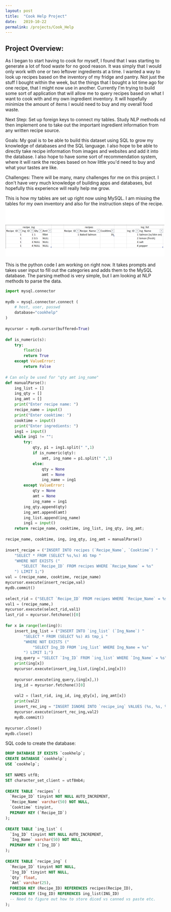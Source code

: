 ```yaml
---
layout: post
title:  "Cook Help Project"
date:   2019-10-22
permalink: /projects/Cook_Help
---
```


## Project Overview:

As I began to start having to cook for myself, I found that I was starting to
generate a lot of food waste for no good reason. It was simply that I would
only work with one or two leftover ingredients at a time. I wanted a way to look
up recipes based on the inventory of my fridge and pantry. Not just the stuff I
bought within the week, but the things that I bought a lot time ago for one
recipe, that I might now use in another. Currently I'm trying to build some sort
of application that will allow me to query recipes based on what I want to cook
with and my own ingredient inventory. It will hopefully minimize the amount of
items I would need to buy and my overall food waste.

Next Step: Set up foreign keys to connect my tables. Study NLP methods nd then
implement one to take out the important ingredient information from any written
recipe source.

Goals: My goal is to be able to build this dataset using SQL to grow my
knowledge of databases and the SQL language. I also hope to be able to directly
take recipe information from images and websites and add it into the database.
I also hope to have some sort of recommendation system, where it will rank the
recipes based on how little you'd need to buy and what your tastes are like.

Challenges: There will be many, many challenges for me on this project. I don't
have very much knowledge of building apps and databases, but hopefully this
experience will really help me grow.


This is how my tables are set up right now using MySQL. I am missing the tables
for my own inventory and also for the instruction steps of the recipe.
<img src="/projects/images/t1_tables.png" alt="Recipe database setup" width=500px>


This is the python code I am working on right now. It takes prompts and takes
user input to fill out the categories and adds them to the MySQL database. The
parsing method is very simple, but I am looking at NLP methods to parse the data.

```python
import mysql.connector

mydb = mysql.connector.connect (
    # host, user, passwd
    database="cookhelp"
)

mycursor = mydb.cursor(buffered=True)

def is_numeric(s):
    try:
        float(s)
        return True
    except ValueError:
        return False

# Can only be used for "qty amt ing_name"
def manualParse():
    ing_list = []
    ing_qty = []
    ing_amt = []
    print("Enter recipe name: ")
    recipe_name = input()
    print("Enter cooktime: ")
    cooktime = input()
    print("Enter ingredients: ")
    ing1 = input()
    while ing1 != "":
        try:
            qty, p1 = ing1.split(" ",1)
            if is_numeric(qty):
                amt, ing_name = p1.split(" ",1)
            else:
                qty = None
                amt = None
                ing_name = ing1
        except ValueError:
            qty = None
            amt = None
            ing_name = ing1
        ing_qty.append(qty)
        ing_amt.append(amt)
        ing_list.append(ing_name)
        ing1 = input()
    return recipe_name, cooktime, ing_list, ing_qty, ing_amt;

recipe_name, cooktime, ing, ing_qty, ing_amt = manualParse()

insert_recipe = ("INSERT INTO recipes (`Recipe_Name`, `Cooktime`) "
    "SELECT * FROM (SELECT %s,%s) AS tmp "
    "WHERE NOT EXISTS ("
	   "SELECT `Recipe_ID` FROM recipes WHERE `Recipe_Name` = %s"
    ") LIMIT 1;")
val = (recipe_name, cooktime, recipe_name)
mycursor.execute(insert_recipe,val)
mydb.commit()

select_rid = ("SELECT `Recipe_ID` FROM recipes WHERE `Recipe_Name` = %s;")
val1 = (recipe_name,)
mycursor.execute(select_rid,val1)
last_rid = mycursor.fetchone()[0]

for x in range(len(ing)):
    insert_ing_list = ("INSERT INTO `ing_list` (`Ing_Name`) "
        "SELECT * FROM (SELECT %s) AS tmp_i "
        "WHERE NOT EXISTS ("
            "SELECT Ing_ID FROM `ing_list` WHERE Ing_Name = %s"
        ") LIMIT 1;")
    ing_query = "SELECT `Ing_ID` FROM `ing_list` WHERE `Ing_Name` = %s"
    print(ing[x])
    mycursor.execute(insert_ing_list,(ing[x],ing[x]))

    mycursor.execute(ing_query,(ing[x],))
    ing_id = mycursor.fetchone()[0]

    val2 = (last_rid, ing_id, ing_qty[x], ing_amt[x])
    print(val2)
    insert_rec_ing = "INSERT IGNORE INTO `recipe_ing` VALUES (%s, %s, %s, %s)"
    mycursor.execute(insert_rec_ing,val2)
    mydb.commit()

mycursor.close()
mydb.close()
```

SQL code to create the database:

``` sql
DROP DATABASE IF EXISTS `cookhelp`;
CREATE DATABASE `cookhelp`;
USE `cookhelp`;

SET NAMES utf8;
SET character_set_client = utf8mb4;

CREATE TABLE `recipes` (
  `Recipe_ID` tinyint NOT NULL AUTO_INCREMENT,
  `Recipe_Name` varchar(50) NOT NULL,
  `Cooktime` tinyint,
  PRIMARY KEY (`Recipe_ID`)
);

CREATE TABLE `ing_list` (
  `Ing_ID` tinyint NOT NULL AUTO_INCREMENT,
  `Ing_Name` varchar(50) NOT NULL,
  PRIMARY KEY (`Ing_ID`)
);

CREATE TABLE `recipe_ing` (
  `Recipe_ID` tinyint NOT NULL,
  `Ing_ID` tinyint NOT NULL,
  `Qty` float,
  `Amt` varchar(25),
  FOREIGN KEY (Recipe_ID) REFERENCES recipes(Recipe_ID),
  FOREIGN KEY (Ing_ID) REFERENCES ing_list(ING_ID)
  -- Need to figure out how to store diced vs canned vs paste etc.
);
```
